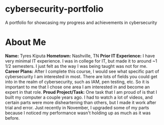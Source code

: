 # cybersecurity-portfolio
A portfolio for showcasing my progress and achievements in cybersecurity
# About Me
**Name:** Tyres Kiputa
**Hometown:** Nashville, TN
**Prior IT Experience:** I have very minimal IT experience. I was in college for IT, but made it to around ~1 1/2 semesters. I just felt as the way I was being taught was not for me.
**Career Plans:** After I complete this course, I would see what specific part of cybersecurity I am interested in most. There are lots of fields you could get into in the realm of cybersecurity, such as IAM, pen testing, etc. So it is important to me that I chose one area I am interested in and become an expert in that role. 
**Proud Project/Task:** One task that I am proud of is that I built my computer a couple years ago. I had to watch a lot of videos, and certain parts were more disheartening than others, but I made it work after trial and error. Just recently in November, I upgraded some of my parts because I noticed my performance wasn't holding up as much as it was before. 
